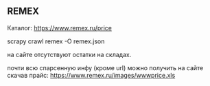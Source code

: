 
## REMEX

Каталог: https://www.remex.ru/price

scrapy crawl remex -O remex.json

на сайте отсутствуют остатки на складах.

почти всю спарсенную инфу (кроме  url) можно получить на сайте скачав прайс: https://www.remex.ru/images/wwwprice.xls
